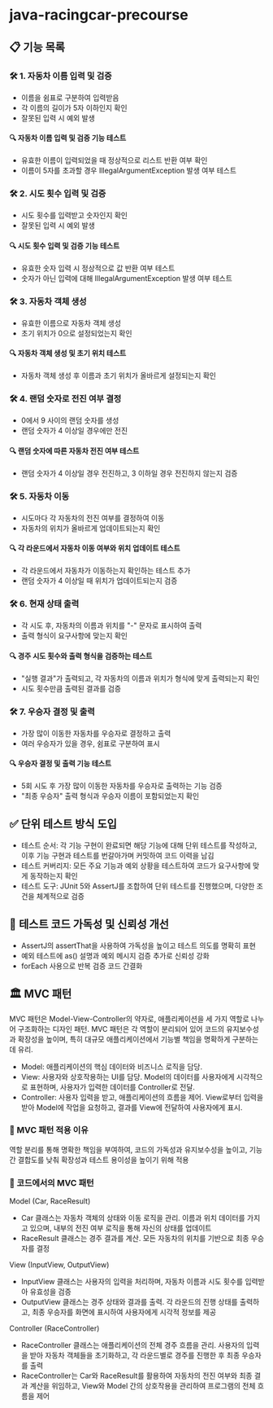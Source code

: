 # java-racingcar-precourse

## 📋 기능 목록 
### 🛠️ 1. 자동차 이름 입력 및 검증
   - 이름을 쉼표로 구분하여 입력받음
   - 각 이름의 길이가 5자 이하인지 확인
   - 잘못된 입력 시 예외 발생
     
#### 🔍 자동차 이름 입력 및 검증 기능 테스트
- 유효한 이름이 입력되었을 때 정상적으로 리스트 반환 여부 확인
- 이름이 5자를 초과할 경우 IllegalArgumentException 발생 여부 테스트
  
### 🛠️ 2. 시도 횟수 입력 및 검증
   - 시도 횟수를 입력받고 숫자인지 확인
   - 잘못된 입력 시 예외 발생
  
#### 🔍 시도 횟수 입력 및 검증 기능 테스트
- 유효한 숫자 입력 시 정상적으로 값 반환 여부 테스트
- 숫자가 아닌 입력에 대해 IllegalArgumentException 발생 여부 테스트
  
### 🛠️ 3. 자동차 객체 생성
   - 유효한 이름으로 자동차 객체 생성
   - 초기 위치가 0으로 설정되었는지 확인
  
#### 🔍 자동차 객체 생성 및 초기 위치 테스트
- 자동차 객체 생성 후 이름과 초기 위치가 올바르게 설정되는지 확인
  
### 🛠️ 4. 랜덤 숫자로 전진 여부 결정
   - 0에서 9 사이의 랜덤 숫자를 생성
   - 랜덤 숫자가 4 이상일 경우에만 전진
     
#### 🔍 랜덤 숫자에 따른 자동차 전진 여부 테스트
- 랜덤 숫자가 4 이상일 경우 전진하고, 3 이하일 경우 전진하지 않는지 검증
  
### 🛠️ 5. 자동차 이동
   - 시도마다 각 자동차의 전진 여부를 결정하여 이동
   - 자동차의 위치가 올바르게 업데이트되는지 확인

#### 🔍 각 라운드에서 자동차 이동 여부와 위치 업데이트 테스트
- 각 라운드에서 자동차가 이동하는지 확인하는 테스트 추가
- 랜덤 숫자가 4 이상일 때 위치가 업데이트되는지 검증
  
### 🛠️ 6. 현재 상태 출력
   - 각 시도 후, 자동차의 이름과 위치를 "-" 문자로 표시하여 출력
   - 출력 형식이 요구사항에 맞는지 확인

#### 🔍 경주 시도 횟수와 출력 형식을 검증하는 테스트
- "실행 결과"가 출력되고, 각 자동차의 이름과 위치가 형식에 맞게 출력되는지 확인
- 시도 횟수만큼 출력된 결과를 검증

### 🛠️ 7. 우승자 결정 및 출력
   - 가장 많이 이동한 자동차를 우승자로 결정하고 출력
   - 여러 우승자가 있을 경우, 쉼표로 구분하여 표시
     
#### 🔍 우승자 결정 및 출력 기능 테스트
- 5회 시도 후 가장 많이 이동한 자동차를 우승자로 출력하는 기능 검증
- "최종 우승자" 출력 형식과 우승자 이름이 포함되었는지 확인

## ✅ 단위 테스트 방식 도입
- 테스트 순서: 각 기능 구현이 완료되면 해당 기능에 대해 단위 테스트를 작성하고, 이후 기능 구현과 테스트를 번갈아가며 커밋하여 코드 이력을 남김
- 테스트 커버리지: 모든 주요 기능과 예외 상황을 테스트하여 코드가 요구사항에 맞게 동작하는지 확인
- 테스트 도구: JUnit 5와 AssertJ를 조합하여 단위 테스트를 진행했으며, 다양한 조건을 체계적으로 검증

## 🔧 테스트 코드 가독성 및 신뢰성 개선
- AssertJ의 assertThat을 사용하여 가독성을 높이고 테스트 의도를 명확히 표현
- 예외 테스트에 as() 설명과 예외 메시지 검증 추가로 신뢰성 강화
- forEach 사용으로 반복 검증 코드 간결화

## 🏛️ MVC 패턴
MVC 패턴은 Model-View-Controller의 약자로, 애플리케이션을 세 가지 역할로 나누어 구조화하는 디자인 패턴. MVC 패턴은 각 역할이 분리되어 있어 코드의 유지보수성과 확장성을 높이며, 특히 대규모 애플리케이션에서 기능별 책임을 명확하게 구분하는 데 유리. 
- Model: 애플리케이션의 핵심 데이터와 비즈니스 로직을 담당.
- View: 사용자와 상호작용하는 UI를 담당. Model의 데이터를 사용자에게 시각적으로 표현하며, 사용자가 입력한 데이터를 Controller로 전달.
- Controller: 사용자 입력을 받고, 애플리케이션의 흐름을 제어. View로부터 입력을 받아 Model에 작업을 요청하고, 결과를 View에 전달하여 사용자에게 표시.

### 📐 MVC 패턴 적용 이유
역할 분리를 통해 명확한 책임을 부여하여, 코드의 가독성과 유지보수성을 높이고, 기능 간 결합도를 낮춰 확장성과 테스트 용이성을 높이기 위해 적용

### 🎨 코드에서의 MVC 패턴
Model (Car, RaceResult)
- Car 클래스는 자동차 객체의 상태와 이동 로직을 관리. 이름과 위치 데이터를 가지고 있으며, 내부의 전진 여부 로직을 통해 자신의 상태를 업데이트
- RaceResult 클래스는 경주 결과를 계산. 모든 자동차의 위치를 기반으로 최종 우승자를 결정

View (InputView, OutputView)
- InputView 클래스는 사용자의 입력을 처리하며, 자동차 이름과 시도 횟수를 입력받아 유효성을 검증
- OutputView 클래스는 경주 상태와 결과를 출력. 각 라운드의 진행 상태를 출력하고, 최종 우승자를 화면에 표시하여 사용자에게 시각적 정보를 제공

Controller (RaceController)
- RaceController 클래스는 애플리케이션의 전체 경주 흐름을 관리. 사용자의 입력을 받아 자동차 객체들을 초기화하고, 각 라운드별로 경주를 진행한 후 최종 우승자를 출력
- RaceController는 Car와 RaceResult를 활용하여 자동차의 전진 여부와 최종 결과 계산을 위임하고, View와 Model 간의 상호작용을 관리하여 프로그램의 전체 흐름을 제어


